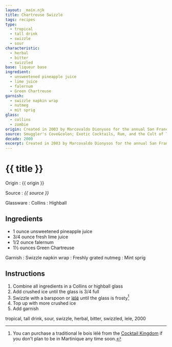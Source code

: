 ```yaml
---
layout: _main.njk
title: Chartreuse Swizzle
tags: recipes
type:
  - tropical
  - tall drink
  - swizzle
  - sour
characteristic:
  - herbal
  - bitter
  - swizzled
base: liqueur base
ingredient:
  - unsweetened pineapple juice
  - lime juice
  - falernum
  - Green Chartreuse
garnish: 
  - swizzle napkin wrap
  - nutmeg
  - mit sprig
glass:
  - collins
  - zombie
origin: Created in 2003 by Marcovaldo Dionysos for the annual San Francisco cocktail competition sponsored by Chartreuse Diffusion, the company representing the Chartreuse distillery.
source: Smuggler's Cove&colon; Exotic Cocktails, Rum, and the Cult of Tiki
decade: 2000
excerpt: Created in 2003 by Marcovaldo Dionysos for the annual San Francisco cocktail competition.
---
```


<!-- markdownlint-disable MD025 -->
# {{ title }}
<!-- markdownlint-enable MD025 -->

Origin
  : {{ origin }}

Source
  : <cite><span data-pagefind-filter="Source">{{ source }}</span></cite>

Glassware
  : <span data-pagefind-filter="Glassware">Collins</span>
  : <span data-pagefind-filter="Glassware">Highball</span>

## Ingredients

- 1 ounce unsweetened pineapple juice
- 3/4 ounce fresh lime juice
- 1/2 ounce falernum
- 1&frac12; ounces Green Chartreuse

Garnish
  : <span data-pagefind-filter="Garnish">Swizzle napkin wrap</span>
  : Freshly grated nutmeg
  : <span data-pagefind-filter="Garnish">Mint sprig</span>

## Instructions

1. Combine all ingredients in a Collins or highball glass
2. Add crushed ice until the glass is 3/4 full
3. Swizzle with a barspoon or <a href="https://www.uncommoncaribbean.com/martinique/uncommon-buy-le-bois-lele-the-authentic-caribbean-swizzle-stick/" target="_blank" rel="external noopener"><span lang="fr">lélé</span></a> until the glass is frosty[^1]
4. Top up with more crushed ice
5. Add garnish

[^1]: You can purchase a traditional <span lang="fr">le bois lélé</span> from the <a href="https://cocktailkingdom.com/products/swizzle-stick" target="_blank" rel="external noopener">Cocktail Kingdom</a> if you don't plan to be in Martinique any time soon.

<div
  class="sr-only"
  data-cat[0]="Drink"
  data-type[0]="Tropical"
  data-type[1]="Tall drink"
  data-type[2]="Swizzle"
  data-type[3]="Sour"
  data-char[0]="Herbal"
  data-char[1]="Bitter"
  data-char[2]="Swizzled"
  data-origin[0]="Marcovaldo Dionysos"
  data-base[0]="Liqueur"
  data-ingredient[0]="Pineapple juice, unsweetened"
  data-ingredient[1]="Lime juice"
  data-ingredient[2]="Falernum"
  data-ingredient[3]="Chartreuse, Green"
  data-juice[0]="Pineapple juice, unsweetened"
  data-juice[1]="Lime juice"
  data-liquor[0]="Falernum"
  data-liquor[1]="Chartreuse, Green"
  data-garnish[0]="Nutmeg, grated"
  data-decade[0]="2000"
  data-pagefind-filter="
    Category[data-cat[0]],
    Type[data-type[0]],
    Type[data-type[1]],
    Type[data-type[2]],
    Type[data-type[3]],
    Characteristic[data-char[0]],
    Characteristic[data-char[1]],
    Characteristic[data-char[2]],
    Origin[data-origin[0]],
    Base[data-base[0]],
    Ingredient[data-ingredient[0]],
    Ingredient[data-ingredient[1]],
    Ingredient[data-ingredient[2]],
    Ingredient[data-ingredient[3]],
    Juice[data-juice[0]],
    Juice[data-juice[1]],
    Liquor[data-liquor[0]],
    Liquor[data-liquor[1]],
    Garnish[data-garnish[0]],
    Decade[data-decade[0]]
  "
>
</div>

<div class="keywords" aria-hidden>tropical, tall drink, sour, swizzle, herbal, bitter, swizzled, lele, 2000</div>
